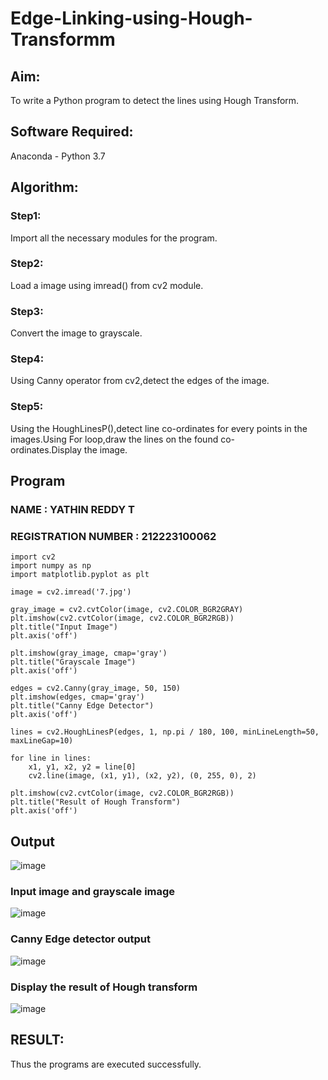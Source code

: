 # Edge-Linking-using-Hough-Transformm
## Aim:
To write a Python program to detect the lines using Hough Transform.

## Software Required:
Anaconda - Python 3.7

## Algorithm:
### Step1:

Import all the necessary modules for the program.
### Step2:

Load a image using imread() from cv2 module.
### Step3:

Convert the image to grayscale.
### Step4:

Using Canny operator from cv2,detect the edges of the image.
### Step5:

Using the HoughLinesP(),detect line co-ordinates for every points in the images.Using For loop,draw the lines on the found co-ordinates.Display the image.
## Program
### NAME : YATHIN REDDY T
### REGISTRATION NUMBER : 212223100062

```
import cv2
import numpy as np
import matplotlib.pyplot as plt

image = cv2.imread('7.jpg')

gray_image = cv2.cvtColor(image, cv2.COLOR_BGR2GRAY)
plt.imshow(cv2.cvtColor(image, cv2.COLOR_BGR2RGB))  
plt.title("Input Image")
plt.axis('off')

plt.imshow(gray_image, cmap='gray')
plt.title("Grayscale Image")
plt.axis('off')

edges = cv2.Canny(gray_image, 50, 150)
plt.imshow(edges, cmap='gray')
plt.title("Canny Edge Detector")
plt.axis('off')

lines = cv2.HoughLinesP(edges, 1, np.pi / 180, 100, minLineLength=50, maxLineGap=10)

for line in lines:
    x1, y1, x2, y2 = line[0]  
    cv2.line(image, (x1, y1), (x2, y2), (0, 255, 0), 2) 

plt.imshow(cv2.cvtColor(image, cv2.COLOR_BGR2RGB)) 
plt.title("Result of Hough Transform")
plt.axis('off')
```
## Output
![image](https://github.com/user-attachments/assets/3dc52c1c-40ba-423f-9e8d-a2e63582e4a8)


### Input image and grayscale image
![image](https://github.com/user-attachments/assets/2483e5e5-6a42-4195-961f-74f044e17887)


### Canny Edge detector output
![image](https://github.com/user-attachments/assets/8e3f56ac-a8fb-417a-8d29-b1c8d9fd8de4)


### Display the result of Hough transform
![image](https://github.com/user-attachments/assets/d4f8b825-e057-44b3-b63d-89b18136f59c)


## RESULT:
Thus the programs are executed successfully.
